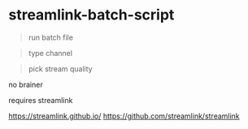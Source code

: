 # streamlink-batch-script

>run batch file

>type channel

>pick stream quality

no brainer


requires streamlink

https://streamlink.github.io/
https://github.com/streamlink/streamlink
